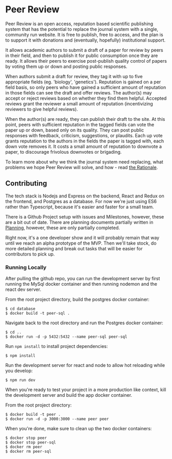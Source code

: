 # Peer Review 

Peer Review is an open access, reputation based scientific publishing system
that has the potential to replace the journal system with a single,
community run website.  It is free to publish, free to access, and the plan is
to support it with donations and (eventually, hopefully) institutional support.

It allows academic authors to submit a draft of a paper for review by peers in
their field, and then to publish it for public consumption once they are ready.
It allows their peers to exercise post-publish quality control of papers by
voting them up or down and posting public responses.

When authors submit a draft for review, they tag it with up to five appropriate
fields (eg. 'biology', 'genetics').  Reputation is gained on a per field basis,
so only peers who have gained a sufficient amount of reputation in those fields
can see the draft and offer reviews.  The author(s) may accept or reject
reviews based on whether they find them helpful.  Accepted reviews grant the
reviewer a small amount of reputation (incentivizing reviewers to give helpful
reviews).

When the author(s) are ready, they can publish their draft to the site.  At
this point, peers with sufficient reputation in the tagged fields can vote the
paper up or down, based only on its quality.  They can post public responses
with feedback, criticism, suggestions, or plaudits.  Each up vote grants
reputation to the authors in the fields the paper is tagged with, each down
vote removes it.  It costs a small amount of reputation to downvote a paper, to
discourage frivolous downvotes or brigading.

To learn more about why we think the journal system need replacing, what
problems we hope Peer Review will solve, and how - read [the
Rationale](./rationale.md).

## Contributing 

The tech stack is Nodejs and Express on the backend, React and Redux on the
frontend, and Postgres as a database. For now we're just using ES6 rather than
Typescript, because it's easier and faster for a small team.

There is a Github Project setup with issues and Milestones, however, these are
a bit out of date.  There are planning documents partially written in
[Planning](./documentation/planning/), however, these are only partially
completed.

Right now, it's a one developer show and it will probably remain that way until
we reach an alpha prototype of the MVP.  Then we'll take stock, do more
detailed planning and break out tasks that will be easier for contributors to
pick up.

### Running Locally

After pulling the github repo, you can run the development server by first running the MySql docker
container and then running nodemon and the react dev server.

From the root project directory, build the postgres docker container:

```
$ cd database
$ docker build -t peer-sql .
```

Navigate back to the root directory and run the Postgres docker container:

```
$ cd ..
$ docker run -d -p 5432:5432 --name peer-sql peer-sql
```

Run ``npm install`` to install project dependencies:

```
$ npm install
```

Run the development server for react and node to allow hot reloading while you develop:

```
$ npm run dev
```

When you're ready to test your project in a more production like context, kill the development
server and build the app docker container.

From the root project directory:

```
$ docker build -t peer .
$ docker run -d -p 3000:3000 --name peer peer 
```

When you're done, make sure to clean up the two docker containers:

```
$ docker stop peer
$ docker stop peer-sql
$ docker rm peer
$ docker rm peer-sql
```
